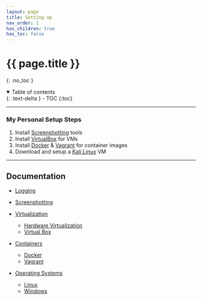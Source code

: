 ```yaml
---
layout: page
title: Setting Up
nav_order: 1
has_children: true
has_toc: false
---
```

# {{ page.title }}
{: .no_toc }

<details open markdown="block">
  <summary>
    Table of contents
  </summary>
  {: .text-delta }
- TOC
{:toc}
</details>

---

### My Personal Setup Steps
1. Install [Screenshotting](https://alipali737.github.io/pen-test-docs/setting-up/Screenshotting.html) tools
2. Install [VirtualBox](https://alipali737.github.io/pen-test-docs/setting-up/Virtualization.html#introduction-to-virtualbox) for VMs
3. Install [Docker](https://alipali737.github.io/pen-test-docs/setting-up/Containers.html#docker) & [Vagrant](https://alipali737.github.io/pen-test-docs/setting-up/Containers.html#vagrant) for container images
4. Download and setup a [Kali Linux](https://alipali737.github.io/pen-test-docs/setting-up/operating-systems.html#setting-up-kali-on-virtualbox) VM

---

## Documentation
- [Logging](https://alipali737.github.io/pen-test-docs/setting-up/Logging.html)

- [Screenshotting](https://alipali737.github.io/pen-test-docs/setting-up/Screenshotting.html)

- [Virtualization](https://alipali737.github.io/pen-test-docs/setting-up/Virtualization.html)
    - [Hardware Virtualization](https://alipali737.github.io/pen-test-docs/setting-up/Virtualization.html#hardware-virtualization)
    - [Virtual Box](https://alipali737.github.io/pen-test-docs/setting-up/Virtualization.html#introduction-to-virtualbox)

- [Containers](https://alipali737.github.io/pen-test-docs/setting-up/Containers.html)
    - [Docker](https://alipali737.github.io/pen-test-docs/setting-up/Containers.html#docker)
    - [Vagrant](https://alipali737.github.io/pen-test-docs/setting-up/Containers.html#vagrant)

- [Operating Systems](https://alipali737.github.io/pen-test-docs/setting-up/operating-systems.html)
    - [Linux](https://alipali737.github.io/pen-test-docs/setting-up/operating-systems.html#linux)
    - [Windows](https://alipali737.github.io/pen-test-docs/setting-up/operating-systems.html#windows)


